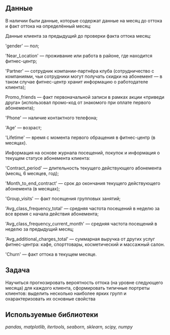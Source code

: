 ## Данные

В наличии были данные, которые содержат данные на месяц до оттока и факт оттока на определённый месяц:

Данные клиента за предыдущий до проверки факта оттока месяц:

'gender' — пол;

'Near_Location' — проживание или работа в районе, где находится фитнес-центр;

'Partner' — сотрудник компании-партнёра клуба (сотрудничество с компаниями, чьи сотрудники могут получать скидки на абонемент — в таком случае фитнес-центр хранит информацию о работодателе клиента);

Promo_friends — факт первоначальной записи в рамках акции «приведи друга» (использовал промо-код от знакомого при оплате первого абонемента);

'Phone' — наличие контактного телефона;

'Age' — возраст;

'Lifetime' — время с момента первого обращения в фитнес-центр (в месяцах).

Информация на основе журнала посещений, покупок и информация о текущем статусе абонемента клиента:

'Contract_period' — длительность текущего действующего абонемента (месяц, 6 месяцев, год);

'Month_to_end_contract' — срок до окончания текущего действующего абонемента (в месяцах);

'Group_visits' — факт посещения групповых занятий;

'Avg_class_frequency_total' — средняя частота посещений в неделю за все время с начала действия абонемента;

'Avg_class_frequency_current_month' — средняя частота посещений в неделю за предыдущий месяц;

'Avg_additional_charges_total' — суммарная выручка от других услуг фитнес-центра: кафе, спорттовары, косметический и массажный салон.

'Churn' — факт оттока в текущем месяце.

## Задача

Научиться прогнозировать вероятность оттока (на уровне следующего месяца) для каждого клиента, сформировать типичные портреты клиентов: выделить несколько наиболее ярких групп и охарактеризовать их основные свойства

## Используемые библиотеки
*pandas, matplotlib, itertools, seaborn, sklearn, scipy, numpy*



```python

```


```python

```

